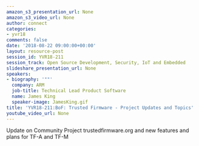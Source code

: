 ```yaml
---
amazon_s3_presentation_url: None
amazon_s3_video_url: None
author: connect
categories:
- yvr18
comments: false
date: '2018-08-22 09:00:00+00:00'
layout: resource-post
session_id: YVR18-211
session_track: Open Source Development, Security, IoT and Embedded
slideshare_presentation_url: None
speakers:
- biography: '""'
  company: ARM
  job-title: Technical Lead Product Software
  name: James King
  speaker-image: JamesKing.gif
title: 'YVR18-211:BoF: Trusted Firmware - Project Updates and Topics'
youtube_video_url: None
---
```


Update on Community Project trustedfirmware.org and new features and plans for TF-A and TF-M